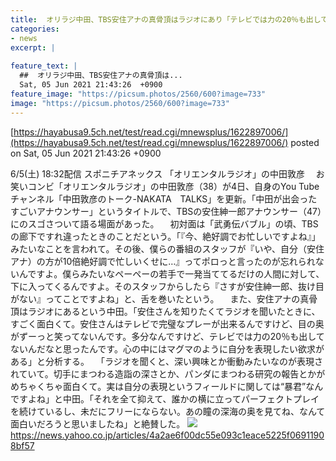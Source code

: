 ```yaml
---
title:  オリラジ中田、TBS安住アナの真骨頂はラジオにあり「テレビでは力の20％も出してない」  
categories:
- news
excerpt: |
  
feature_text: |
  ##  オリラジ中田、TBS安住アナの真骨頂は...
  Sat, 05 Jun 2021 21:43:26  +0900
feature_image: "https://picsum.photos/2560/600?image=733"
image: "https://picsum.photos/2560/600?image=733"
---
```


[https://hayabusa9.5ch.net/test/read.cgi/mnewsplus/1622897006/](https://hayabusa9.5ch.net/test/read.cgi/mnewsplus/1622897006/)
posted on Sat, 05 Jun 2021 21:43:26  +0900

<!--more-->

6/5(土) 18:32配信 スポニチアネックス 「オリエンタルラジオ」の中田敦彦 　お笑いコンビ「オリエンタルラジオ」の中田敦彦（38）が4日、自身のYou Tubeチャンネル「中田敦彦のトーク-NAKATA　TALKS」を更新。「中田が出会ったすごいアナウンサー」というタイトルで、TBSの安住紳一郎アナウンサー（47）にのスゴさついて語る場面があった。 　初対面は「武勇伝バブル」の頃、TBSの廊下ですれ違ったときのことだという。「『今、絶好調でお忙しいですよね』」みたいなことを言われて。その後、僕らの番組のスタッフが『いや、自分（安住アナ）の方が10倍絶好調で忙しいくせに…』ってポロっと言ったのが忘れられないんですよ。僕らみたいなペーペーの若手で一発当ててるだけの人間に対して、下に入ってくるんですよ。そのスタッフからしたら『さすが安住紳一郎、抜け目がない』ってことですよね」と、舌を巻いたという。 　また、安住アナの真骨頂はラジオにあるという中田。「安住さんを知りたくてラジオを聞いたときに、すごく面白くて。安住さんはテレビで完璧なプレーが出来るんですけど、目の奥がずーっと笑ってないんです。多分なんですけど、テレビでは力の20％も出してないんだなと思ったんです。心の中にはマグマのように自分を表現したい欲求がある」と分析する。 　「ラジオを聞くと、深い興味とか衝動みたいなのが表現されていて。切手にまつわる造詣の深さとか、パンダにまつわる研究の報告とかがめちゃくちゃ面白くて。実は自分の表現というフィールドに関しては“暴君”なんですよね」と中田。「それを全て抑えて、誰かの横に立ってパーフェクトプレイを続けているし、未だにフリーにならない。あの瞳の深海の奥を見てね、なんて面白いだろうと思いましたね」と絶賛した。 ![](https://amd-pctr.c.yimg.jp/r/iwiz-amd/20210605-00000220-spnannex-000-4-view.jpg) https://news.yahoo.co.jp/articles/4a2ae6f00dc55e093c1eace5225f06911908bf57
